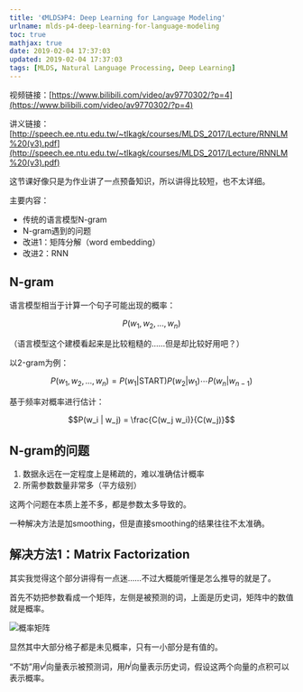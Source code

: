 ```yaml
---
title: '《MLDS》P4: Deep Learning for Language Modeling'
urlname: mlds-p4-deep-learning-for-language-modeling
toc: true
mathjax: true
date: 2019-02-04 17:37:03
updated: 2019-02-04 17:37:03
tags: [MLDS, Natural Language Processing, Deep Learning]
---
```


视频链接：[https://www.bilibili.com/video/av9770302/?p=4](https://www.bilibili.com/video/av9770302/?p=4)

讲义链接：[http://speech.ee.ntu.edu.tw/~tlkagk/courses/MLDS_2017/Lecture/RNNLM%20(v3).pdf](http://speech.ee.ntu.edu.tw/~tlkagk/courses/MLDS_2017/Lecture/RNNLM%20(v3).pdf)

这节课好像只是为作业讲了一点预备知识，所以讲得比较短，也不太详细。

主要内容：

* 传统的语言模型N-gram
* N-gram遇到的问题
* 改进1：矩阵分解（word embedding）
* 改进2：RNN

## N-gram

语言模型相当于计算一个句子可能出现的概率：

$$P(w_1, w_2, ..., w_n)$$

（语言模型这个建模看起来是比较粗糙的……但是却比较好用吧？）

以2-gram为例：

$$P(w_1, w_2, ..., w_n) = P(w_1 | \text{START}) P(w_2 | w_1) \cdots P(w_n | w_{n-1})$$

基于频率对概率进行估计：

$$P(w_i | w_j) = \frac{C(w_j w_i)}{C(w_j)}$$

## N-gram的问题

1. 数据永远在一定程度上是稀疏的，难以准确估计概率
2. 所需参数数量非常多（平方级别）

这两个问题在本质上差不多，都是参数太多导致的。

一种解决方法是加smoothing，但是直接smoothing的结果往往不太准确。

## 解决方法1：Matrix Factorization

其实我觉得这个部分讲得有一点迷……不过大概能听懂是怎么推导的就是了。

首先不妨把参数看成一个矩阵，左侧是被预测的词，上面是历史词，矩阵中的数值就是概率。

![概率矩阵](matrix.png)

显然其中大部分格子都是未见概率，只有一小部分是有值的。

“不妨”用$v^j$向量表示被预测词，用$h^j$向量表示历史词，假设这两个向量的点积可以表示概率。